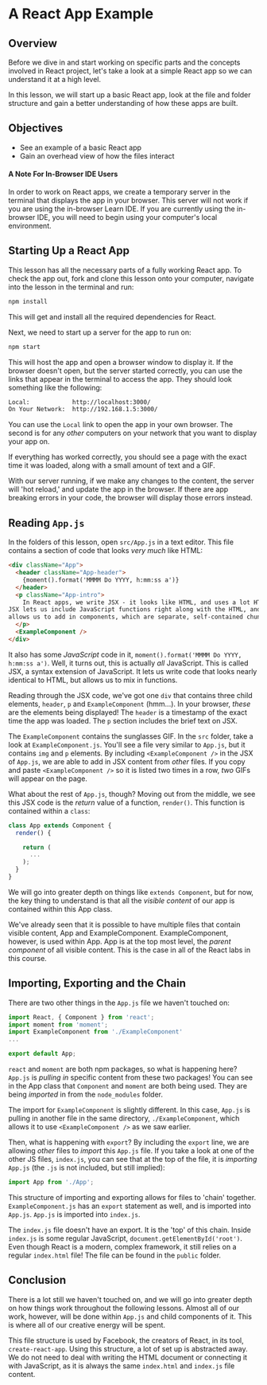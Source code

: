 # A React App Example

## Overview

Before we dive in and start working on specific parts and the concepts involved
in React project, let's take a look at a simple React app so we can understand
it at a high level.

In this lesson, we will start up a basic React app, look at the file and
folder structure and gain a better understanding of how these apps are built.

## Objectives

- See an example of a basic React app
- Gain an overhead view of how the files interact

#### A Note For In-Browser IDE Users

In order to work on React apps, we create a temporary server in the terminal
that displays the app in your browser. This server will not work if you are
using the in-browser Learn IDE. If you are currently using the in-browser IDE,
you will need to begin using your computer's local environment.

## Starting Up a React App

This lesson has all the necessary parts of a fully working React app. To check
the app out, fork and clone this lesson onto your computer, navigate into the
lesson in the terminal and run:

```sh
npm install
```

This will get and install all the required dependencies for React.

Next, we need to start up a server for the app to run on:

```sh
npm start
```

This will host the app and open a browser window to display it. If the browser
doesn't open, but the server started correctly, you can use the links that
appear in the terminal to access the app.  They should look something like the
following:

```sh
Local:            http://localhost:3000/
On Your Network:  http://192.168.1.5:3000/
```

You can use the `Local` link to open the app in your own browser. The second is
for any _other_ computers on your network that you want to display your app on.

If everything has worked correctly, you should see a page with the exact time it
was loaded, along with a small amount of text and a GIF.

With our server running, if we make any changes to the content, the server will
'hot reload,' and update the app in the browser. If there are app breaking
errors in your code, the browser will display those errors instead.

## Reading `App.js`

In the folders of this lesson, open `src/App.js` in a text editor. This file
contains a section of code that looks _very much_ like HTML:

```html
<div className="App">
  <header className="App-header">
    {moment().format('MMMM Do YYYY, h:mm:ss a')}
  </header>
  <p className="App-intro">
    In React apps, we write JSX - it looks like HTML, and uses a lot HTML syntax.
JSX lets us include JavaScript functions right along with the HTML, and also
allows us to add in components, which are separate, self-contained chunks of of JSX.
  </p>
  <ExampleComponent />
</div>
```

It also has some _JavaScript_ code in it, `moment().format('MMMM Do YYYY,
h:mm:ss a')`. Well, it turns out, this is actually _all_ JavaScript. This is
called JSX, a syntax extension of JavaScript. It lets us write code that looks
nearly identical to HTML, but allows us to mix in functions.

Reading through the JSX code, we've got one `div` that contains three child
elements, `header`, `p` and `ExampleComponent` (hmm...). In your browser, _these_
are the elements being displayed! The `header` is a timestamp of the exact time
the app was loaded. The `p` section includes the brief text on JSX.

The `ExampleComponent` contains the sunglasses GIF.  In the `src` folder, take a
look at `ExampleComponent.js`. You'll see a file very similar to `App.js`, but
it contains `img` and `p` elements. By including `<ExampleComponent />` in the
JSX of `App.js`, we are able to add in JSX content from _other_ files. If you
copy and paste `<ExampleComponent />` so it is listed two times in a row, _two_
GIFs will appear on the page.

What about the rest of `App.js`, though? Moving out from the middle, we see this
JSX code is the _return_ value of a function, `render()`. This function is
contained within a `class`:

```js
class App extends Component {
  render() {

    return (
      ...
    );
  }
}
```


We will go into greater depth on things like `extends Component`, but for
now, the key thing to understand is that all the _visible content_ of our app is
contained within this App class.

We've already seen that it is possible to have multiple files that contain
visible content, App and ExampleComponent. ExampleComponent, however, is used
within App. App is at the top most level, the _parent component_ of all visible
content. This is the case in all of the React labs in this course.

## Importing, Exporting and the Chain

There are two other things in the `App.js` file we haven't touched on:

```js
import React, { Component } from 'react';
import moment from 'moment';
import ExampleComponent from './ExampleComponent'
...

export default App;
```

`react` and `moment` are both npm packages, so what is happening here? `App.js`
is _pulling in_ specific content from these two packages! You can see in the App
class that `Component` and `moment` are both being used. They are being
_imported_ in from the `node_modules` folder.

The import for `ExampleComponent` is slightly different. In this case, `App.js`
is pulling in another file in the same directory, `./ExampleComponent`, which
allows it to use `<ExampleComponent />` as we saw earlier.

Then, what is happening with `export`? By including the `export` line, we are
allowing _other_ files to _import_ this `App.js` file. If you take a look at one
of the other JS files, `index.js`, you can see that at the top of the file, it
is _importing_ `App.js` (the `.js` is not included, but still implied):

```js
import App from './App';
```

This structure of importing and exporting allows for files to 'chain' together.
`ExampleComponent.js` has an `export` statement as well, and is imported
into `App.js`. `App.js` is imported into `index.js`.

The `index.js` file doesn't have an export. It is the 'top' of this chain.
Inside `index.js` is some regular JavaScript, `document.getElementById('root')`.
Even though React is a modern, complex framework, it still relies on a regular
`index.html` file! The file can be found in the `public` folder.

## Conclusion

There is a lot still we haven't touched on, and we will go into greater depth on
how things work throughout the following lessons. Almost all of our work,
however, will be done within `App.js` and child components of it. This is where
all of our creative energy will be spent.

This file structure is used by Facebook, the creators of React, in its tool,
`create-react-app`.  Using this structure, a lot of set up is abstracted away.
We do not need to deal with writing the HTML document or connecting it with
JavaScript, as it is always the same `index.html` and `index.js` file content.
